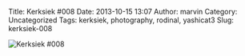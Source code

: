 Title: Kerksiek #008
Date: 2013-10-15 13:07
Author: marvin
Category: Uncategorized
Tags: kerksiek, photography, rodinal, yashicat3
Slug: kerksiek-008

![Kerksiek \#008]({filename}/images/10289242153_fd7c814f7f_b.jpg)

